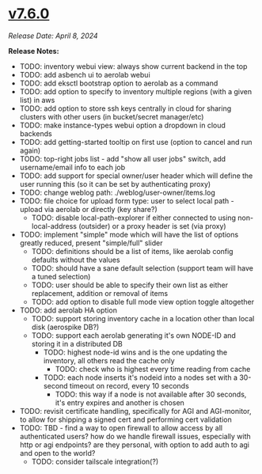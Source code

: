 # [v7.6.0](https://github.com/aerospike/aerolab/releases/tag/7.6.0)

_Release Date: April 8, 2024_

**Release Notes:**
* TODO: inventory webui view: always show current backend in the top
* TODO: add asbench ui to aerolab webui
* TODO: add eksctl bootstrap option to aerolab as a command
* TODO: add option to specify to inventory multiple regions (with a given list) in aws
* TODO: add option to store ssh keys centrally in cloud for sharing clusters with other users (in bucket/secret manager/etc)
* TODO: make instance-types webui option a dropdown in cloud backends
* TODO: add getting-started tooltip on first use (option to cancel and run again)
* TODO: top-right jobs list - add "show all user jobs" switch, add username/email info to each job
* TODO: add support for special owner/user header which will define the user running this (so it can be set by authenticating proxy)
* TODO: change weblog path: ./weblog/user-owner/items.log
* TODO: file choice for upload form type: user to select local path - upload via aerolab or directly (key share?)
  * TODO: disable local-path-explorer if either connected to using non-local-address (outsider) or a proxy header is set (via proxy)
* TODO: implement "simple" mode which will have the list of options greatly reduced, present "simple/full" slider
  * TODO: definitions should be a list of items, like aerolab config defaults without the values
  * TODO: should have a sane default selection (support team will have a tuned selection)
  * TODO: user should be able to specify their own list as either replacement, addition or removal of items
  * TODO: add option to disable full mode view option toggle altogether
* TODO: add aerolab HA option
  * TODO: support storing inventory cache in a location other than local disk (aerospike DB?)
  * TODO: support each aerolab generating it's own NODE-ID and storing it in a distributed DB
    * TODO: highest node-id wins and is the one updating the inventory, all others read the cache only
      * TODO: check who is highest every time reading from cache
    * TODO: each node inserts it's nodeid into a nodes set with a 30-second timeout on record, every 10 seconds
      * TODO: this way if a node is not available after 30 seconds, it's entry expires and another is chosen
* TODO: revisit certificate handling, specifically for AGI and AGI-monitor, to allow for shipping a signed cert and performing cert validation
* TODO: TBD - find a way to open firewall to allow access by all authenticated users? how do we handle firewall issues,
  especially with http or agi endpoints? are they personal, with option to add auth to agi and open to the world?
  * TODO: consider tailscale integration(?)
